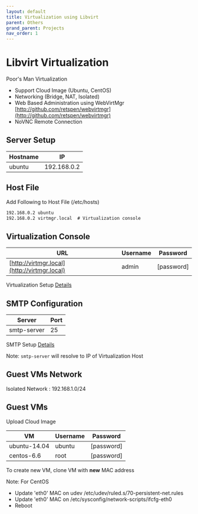 ```yaml
---
layout: default
title: Virtualization using Libvirt
parent: Others
grand_parent: Projects
nav_order: 1
---
```


# Libvirt Virtualization

Poor's Man Virtualization

- Support Cloud Image (Ubuntu, CentOS)
- Networking (Bridge, NAT, Isolated)
- Web Based Administration using WebVirtMgr [http://github.com/retspen/webvirtmgr](http://github.com/retspen/webvirtmgr)
- NoVNC Remote Connection

## Server Setup

| Hostname     | IP            |
|--------------|---------------|
| ubuntu       | 192.168.0.2   |

## Host File

Add Following to Host File (/etc/hosts)

```txt
192.168.0.2 ubuntu
192.168.0.2 virtmgr.local  # Virtualization console
```

## Virtualization Console

| URL                                              | Username | Password  |
|--------------------------------------------------|----------|-----------|
| [http://virtmgr.local](http://virtmgr.local)     | admin    |[password] |

Virtualization Setup [Details](virtualization-setup.md)

## SMTP Configuration

| Server        | Port   |
|---------------|--------|
| smtp-server   | 25     |

SMTP Setup [Details](smtp-setup.md)

Note: `smtp-server` will resolve to IP of Virtualization Host

## Guest VMs Network

Isolated Network : 192.168.1.0/24

## Guest VMs

Upload Cloud Image

| VM           | Username   | Password  |
|--------------|------------|-----------|
| ubuntu-14.04 | ubuntu     |[password] |
| centos-6.6   | root       |[password] |

To create new VM, clone VM with **new** MAC address

Note: For CentOS

- Update 'eth0' MAC on udev /etc/udev/ruled.s/70-persistent-net.rules
- Update 'eth0' MAC on /etc/sysconfig/network-scripts/ifcfg-eth0
- Reboot
